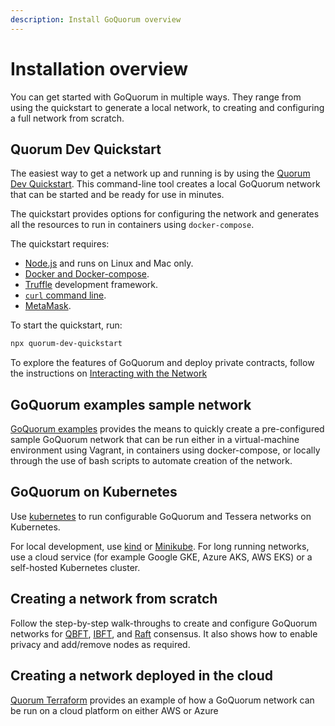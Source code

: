 ```yaml
---
description: Install GoQuorum overview
---
```


# Installation overview

You can get started with GoQuorum in multiple ways.
They range from using the quickstart to generate a local network, to creating and configuring a full network from scratch.

## Quorum Dev Quickstart

The easiest way to get a network up and running is by using the [Quorum Dev Quickstart](../../tutorials/quorum-dev-quickstart/using-the-quickstart.md).
This command-line tool creates a local GoQuorum network that can be started and be ready for use in minutes.

The quickstart provides options for configuring the network and generates all the resources to run in containers
using `docker-compose`.

The quickstart requires:

* [Node.js](https://docs.npmjs.com/downloading-and-installing-node-js-and-npm) and runs on Linux and Mac only.
* [Docker and Docker-compose](https://docs.docker.com/compose/install/).
* [Truffle](https://www.trufflesuite.com/truffle) development framework.
* [`curl` command line](https://curl.haxx.se/download.html).
* [MetaMask](https://metamask.io/).

To start the quickstart, run:

```bash
npx quorum-dev-quickstart
```

To explore the features of GoQuorum and deploy private contracts, follow the instructions on [Interacting with the Network](../../tutorials/quorum-dev-quickstart/using-the-quickstart.md)

## GoQuorum examples sample network

[GoQuorum examples](../../reference/goquorum-projects.md) provides the means to quickly create a pre-configured sample GoQuorum
network that can be run either in a virtual-machine environment using Vagrant, in containers using docker-compose,
or locally through the use of bash scripts to automate creation of the network.

## GoQuorum on Kubernetes

Use [kubernetes](kubernetes.md) to run configurable GoQuorum and Tessera networks on Kubernetes.

For local development, use [kind](https://kind.sigs.k8s.io/docs/user/quick-start/) or
[Minikube](https://minikube.sigs.k8s.io/docs/start/). For long running networks,
use a cloud service (for example Google GKE, Azure AKS, AWS EKS) or a self-hosted Kubernetes cluster.

## Creating a network from scratch

Follow the step-by-step walk-throughs to create and configure GoQuorum networks for [QBFT](../../tutorials/private-network/create-qbft-network.md), [IBFT](../../tutorials/private-network/create-ibft-network.md), and [Raft](../../tutorials/private-network/create-a-raft-network.md) consensus.
It also shows how to enable privacy and add/remove nodes as required.

## Creating a network deployed in the cloud

[Quorum Terraform](https://github.com/ConsenSys/quorum-terraform) provides an example of how a GoQuorum network
can be run on a cloud platform on either AWS or Azure
